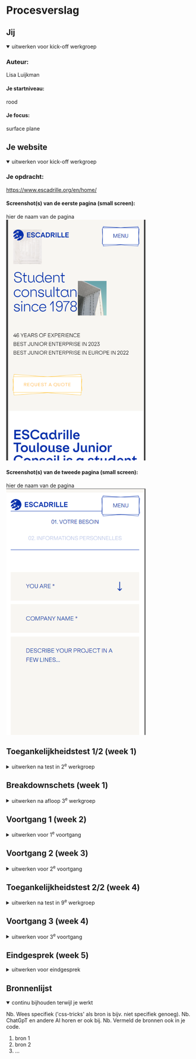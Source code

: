 # Procesverslag

## Jij
<details open>
  <summary>uitwerken voor kick-off werkgroep</summary>

  ### Auteur:
  Lisa Luijkman

  #### Je startniveau:
  rood

  #### Je focus:
  surface plane
</details>


## Je website
<details open>
  <summary>uitwerken voor kick-off werkgroep</summary>

  ### Je opdracht:
   https://www.escadrille.org/en/home/  

  #### Screenshot(s) van de eerste pagina (small screen): 
  hier de naam van de pagina  
  <img src="readme-images/eerste-pagina.png" width="375px" alt="dit is een bedrijf van studenten die bedrijven adviezen geven en onderzoeken uitvoeren">

  #### Screenshot(s) van de tweede pagina (small screen):
  hier de naam van de pagina  
  <img src="readme-images/tweede-pagina.png" width="375px" alt="hier kan je een quote aanvragen">
 
</details>



## Toegankelijkheidstest 1/2 (week 1)

<details>
  <summary>uitwerken na test in 2<sup>e</sup> werkgroep</summary>

  ### Bevindingen
  Lijst met je bevindingen die in de test naar voren kwamen:

  Ik merkte dat ik het lastig vind de screenreader te gebruiken maar dat dit nog meer werd versterkt door mijn gekozen website. De website crasht soms waardoor ik dan niet verder kan en alleen een wit scherm zie. De linkjes zijn soms goed gelabeld maar als er een foto wordt gebruikt als link, bijvoorbeeld bij de socialmedia icoontjes hoor je alleen: "link". Ook hebben ze een lijst met bedrijven waarmee ze samenwerken waar je ook alleen maar een logo ziet zonder tekst. In de screenreader hoor je dan ook: "link logo" dit is dus totaal niet toegankelijk omdat je niet alleen niet weet waar je heen gaat maar ook nog op een hele andere website terecht komt. 
  Bij het doorlopen van de headings loop ik de hele tijd vast en kom ik er niet doorheen. De headings die ik kan horen zijn op zich prima maar niet altijd even logisch. 

  <img src="readme-images/wcag-1.jpg" width="375px" alt="ingevulde wcag test">
  <img src="readme-images/wcag-2.jpg" width="375px" alt="ingevulde wcag test">
  <img src="readme-images/wcag-3.jpg" width="375px" alt="ingevulde wcag test">
  <img src="readme-images/wcag-4.jpg" width="375px" alt="ingevulde wcag test">
  <img src="readme-images/wcag-5.jpg" width="375px" alt="ingevulde wcag test">

Uit de wcag checklist kwamen de volgende punten:
- de links hebben nog geen goed (aria)label
- menu wilt niet open als je erdoorheen tabt
- headings zijn niet overal logisch
- alt tekst moet heel veel beter want die ontbreekt
- prefers-reduced-motion werkt helemaal niet
- contrast is bijna overal goed
</details>


## Breakdownschets (week 1)
<details>
  <summary>uitwerken na afloop 3<sup>e</sup> werkgroep</summary>

  ### de hele pagina: 
  <img src="readme-images/breakdownschets-1.png" width="375px" alt="breakdown van de hele pagina">
  <img src="readme-images/breakdownschets-2.png" width="375px" alt="breakdown van de hele pagina">


  ### dynamisch deel (bijv menu): 
  <img src="readme-images/menu.jpg" width="375px" alt="breakdown van het menu">
  <img src="readme-images/breakdownschets-secties.jpg" width="375px" alt="breakdown van html onderdelen">
</details>


## Voortgang 1 (week 2)
<details>
  <summary>uitwerken voor 1<sup>e</sup> voortgang</summary>

  ### Agenda voor meeting
  samen met je groepje opstellen

  | student koen      
   - html
   - navigatie
   - structuur css

  student Lisa
  -  html doornemen
  - nog even kijken naar menu
  - header welke soort foto voor het logo?

  ### Verslag van meeting
  hier na afloop snel de uitkomsten van de meeting vastleggen

  - punt 1: navigatie bar werkt niet met sticky en fixed --> de ul uit de header halen
  - punt 2: foto van logo --> mag met img maar dan lege alt of met before (doe het wel consistent)
  - punt 3: hoe maak ik de bewegende tekst? --> bewegende tekst met marquee, maar dan met display block enzo en reduces motion
 
  <img src="readme-images/aantekeningen-hoorcollege.jpg" width="375px" alt="aantekeningen hoorcollege toegankelijkheid">
</details>


## Voortgang 2 (week 3)
<details>
  <summary>uitwerken voor 2<sup>e</sup> voortgang</summary>


  ### Agenda voor meeting
  samen met je groepje opstellen

  student koen      
   -html doornemen
   - responsive maken articles
   - carrousel 

  student Lisa
  -  html doornemen
  - nog even kijken naar menu
  - header welke soort foto voor het logo?
  - carrousel image


  ### Verslag van meeting
  hier na afloop snel de uitkomsten van de meeting vastleggen

  - punt 1: marquee margin -> negatief
  - punt 2: background image svg -> aparte file aanmaken
  - nog een punt : discover in de article -> link maken en dan met java alles klikbaar maken
  - html controleren -> alle sections moeten een h2 hebben, de ul van de nav mag tussen de header en main in, veel van mijn articles zijn geen articles (alleen dingen die los kunnen staan zijn articles)

</details>





## Toegankelijkheidstest 2/2 (week 4)

<details>
  <summary>uitwerken na test in 9<sup>e</sup> werkgroep</summary>

  ### Bevindingen
  Lijst met je bevindingen die in de test naar voren kwamen (geef ook aan wat er verbeterd is):

  Het is al een stuk beter dan de orginele site, vooral in html -> kopjes, links, arialabels

  Ik kreeg van Teun een paar tips die ik zo veel mogelik heb verbeterd:
  - ipv pagina naam escadrille homepage -> home escadrille, dan staat de belagntijkste informatie vooraan
  - misschien nog de focus styling aanpassen
  - het menu glitcht op telefoon als je de orientatie aanpast


  <img src="readme-images/2wcag-1.jpg" width="375px" alt="ingevulde wcag test">
  <img src="readme-images/2wcag-2.jpg" width="375px" alt="ingevulde wcag test">
  <img src="readme-images/2wcag-3.jpg" width="375px" alt="ingevulde wcag test">
  <img src="readme-images/2wcag-4.jpg" width="375px" alt="ingevulde wcag test">
  <img src="readme-images/2wcag-5.jpg" width="375px" alt="ingevulde wcag test">

</details>

## Voortgang 3 (week 4)

<details>
  <summary>uitwerken voor 3<sup>e</sup> voortgang</summary>

  ### Agenda voor meeting
  samen met je groepje opstellen

  student koen      
   - javascript menu kapot
  
  student Sol
  - font downloaden

  student Lisa
  -  order nieuwsartikelen
  - hoe de tweede carrousel maken?


  ### Verslag van meeting
  hier na afloop snel de uitkomsten van de meeting vastleggen

  - punt 1 -> fancy carrousel, codepen
  - punt 2 -> order, snappen student assistenten ook niet
  - punt 3 -> html checken, geen styling in svg, geen lege alt (of toch wel?) 
  - ...
</details>


## Eindgesprek (week 5)
<details>
  <summary>uitwerken voor eindgesprek</summary>

  ### Je uitkomst - karakteristiek screenshots:
  <img src="readme-images/dummy-plaatje.jpg" width="375px" alt="uitomst opdracht 1">


  ### Dit ging goed/Heb ik geleerd: 
  Korte omschrijving met plaatjes

  <img src="readme-images/dummy-plaatje.jpg" width="375px" alt="top">


  ### Dit was lastig/Is niet gelukt:
  Korte omschrijving met plaatjes

  <img src="readme-images/dummy-plaatje.jpg" width="375px" alt="bummer">
</details>


## Bronnenlijst
<details open>
  <summary>continu bijhouden terwijl je werkt</summary>

  Nb. Wees specifiek ('css-tricks' als bron is bijv. niet specifiek genoeg). 
  Nb. ChatGpT en andere AI horen er ook bij.
  Nb. Vermeld de bronnen ook in je code.

  1. bron 1
  2. bron 2
  3. ...

</details>